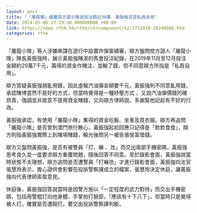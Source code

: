 ```yaml
---
layout: post
title: "「屠龍案」續審辯方展示賭波投注額近30萬　黃振強否認私吞自用"
date: 2024-05-06 17:19:10.000000000 +08:00
link: https://news.rthk.hk/rthk/ch/component/k2/1752018-20240506.htm
categories: rthk
---
```


「屠龍小隊」等人涉嫌串謀在遊行中設置炸彈案續審，辯方盤問控方證人「屠龍小隊」隊長黃振強時，展示黃振強賭波的馬會投注紀錄，在2019年11月至12月投注金額約29萬7千元，籌得的資金作賭注，並輸了錢，但不同意辯方所指是「私吞自用」。

辯方質疑黃振強胡亂用錢，因此虛報汽油彈金額要千元，黃振強則不同意亂用錢，承認賭博當然不是好的方式，但當時覺得是一種紓壓方式 ，又說汽油彈價錢的確昂貴，強調並非故意不提用資金賭錢，又向辯方律師說，多謝幫他記起有不好的行為。

黃振強承認，有使用「屠龍小隊」集得的資金吃飯、坐車及買衣服。辯方再追問「屠龍小隊」是否曾到澳門旅行散心，黃振強起初回應只記得是「飲飲食食」，辯方則指黃振強實際上到賭場賭錢，輸光後問另一被告張俊富借錢。

辯方又盤問黃振強，是否有被警員「打、嚇 、氹」而交出兩部手機密碼，黃振強思考良久並一度要求辯方重覆問題，隨後回答不同意。至於錄影會面，黃振強說當時狀態不太理想，辯方追問是否遭警員「打嚇氹」才進行錄影會面，黃振強向法官張慧玲表示，擔心證供會影響在投訴警察課成立的檔案，張慧玲決定休庭，讓黃振強向代表律師索取意見。

休庭後，黃振強回答說當時是因警方施以「一定程度的武力對待」而交出手機密碼，包括用警棍打向他身體、手掌拍打臉部，「應該有十下八下」，但當時只是覺得被人打，確實是否遭毆打，要交由投訴警察課判斷。
